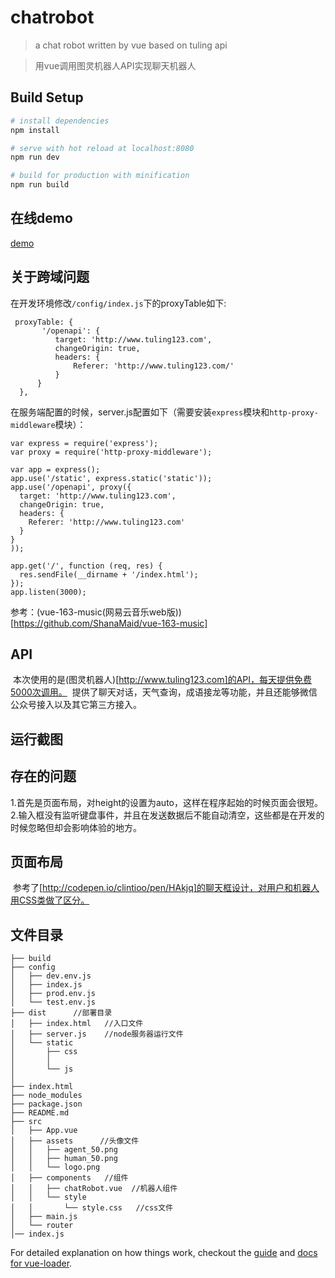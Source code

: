 # chatrobot

> a chat robot written by vue based on tuling api

> 用vue调用图灵机器人API实现聊天机器人

## Build Setup

``` bash
# install dependencies
npm install

# serve with hot reload at localhost:8080
npm run dev

# build for production with minification
npm run build

```
## 在线demo
[demo](http://52.221.230.190:8080/#/)

## 关于跨域问题
  在开发环境修改`/config/index.js`下的proxyTable如下:
  
  ```
   proxyTable: {
         '/openapi': {
            target: 'http://www.tuling123.com',
            changeOrigin: true,
            headers: {
                Referer: 'http://www.tuling123.com/'
            }
        }
    },
```
在服务端配置的时候，server.js配置如下（需要安装`express`模块和`http-proxy-middleware`模块）：
```
var express = require('express');
var proxy = require('http-proxy-middleware');

var app = express();
app.use('/static', express.static('static'));
app.use('/openapi', proxy({
  target: 'http://www.tuling123.com', 
  changeOrigin: true, 
  headers: {
    Referer: 'http://www.tuling123.com'
  }
}
));

app.get('/', function (req, res) {
  res.sendFile(__dirname + '/index.html');
});
app.listen(3000);
```
参考：(vue-163-music(网易云音乐web版))[https://github.com/ShanaMaid/vue-163-music]
## API
  本次使用的是(图灵机器人)[http://www.tuling123.com]的API，每天提供免费5000次调用。
  提供了聊天对话，天气查询，成语接龙等功能，并且还能够微信公众号接入以及其它第三方接入。
  
## 运行截图

## 存在的问题
1.首先是页面布局，对height的设置为auto，这样在程序起始的时候页面会很短。
2.输入框没有监听键盘事件，并且在发送数据后不能自动清空，这些都是在开发的时候忽略但却会影响体验的地方。

## 页面布局
  参考了[http://codepen.io/clintioo/pen/HAkjq]的聊天框设计，对用户和机器人用CSS类做了区分。
## 文件目录

```
├── build
├── config
│   ├── dev.env.js
│   ├── index.js
│   ├── prod.env.js
│   └── test.env.js
├── dist      //部署目录
│   ├── index.html   //入口文件
│   ├── server.js    //node服务器运行文件
│   └── static
│       ├── css
│       │   
│       └── js
│
├── index.html
├── node_modules
├── package.json
├── README.md
├── src
│   ├── App.vue
│   ├── assets      //头像文件
│   │   ├── agent_50.png
│   │   ├── human_50.png
│   │   └── logo.png
│   ├── components   //组件
│   │   ├── chatRobot.vue  //机器人组件
│   │   └── style
│   │       └── style.css   //css文件
│   ├── main.js
│   └── router
│── index.js
```





For detailed explanation on how things work, checkout the [guide](http://vuejs-templates.github.io/webpack/) and [docs for vue-loader](http://vuejs.github.io/vue-loader).
